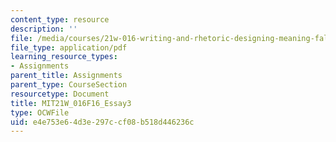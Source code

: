 ```yaml
---
content_type: resource
description: ''
file: /media/courses/21w-016-writing-and-rhetoric-designing-meaning-fall-2016/e4e753e64d3e297ccf08b518d446236c_MIT21W_016F16_Essay3.pdf
file_type: application/pdf
learning_resource_types:
- Assignments
parent_title: Assignments
parent_type: CourseSection
resourcetype: Document
title: MIT21W_016F16_Essay3
type: OCWFile
uid: e4e753e6-4d3e-297c-cf08-b518d446236c
---
```

